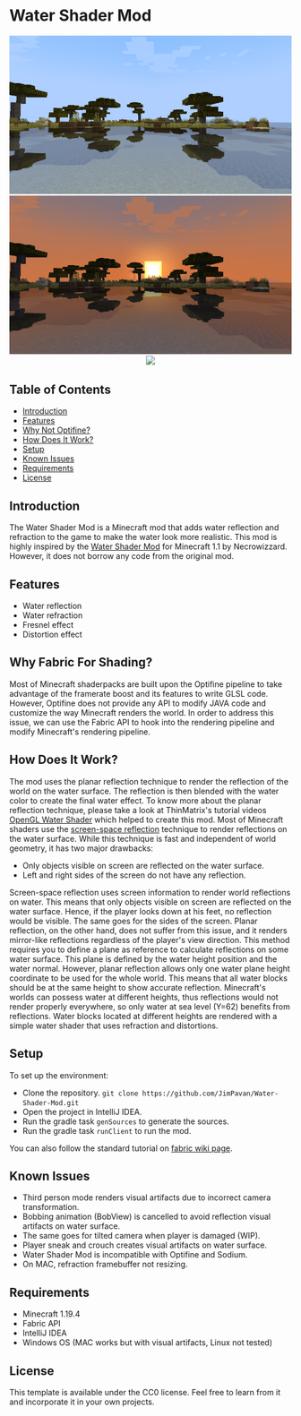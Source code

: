 # Water Shader Mod

<div style="text-align:center"><img src="pics/sunrise.png"/></div>
<div style="text-align:center"><img src="pics/sunset.png"/></div>
<div style="text-align:center"><img src="pics/vid.gif"/></div>

## Table of Contents
- [Introduction](#introduction)
- [Features](#features)
- [Why Not Optifine?](#why-not-optifine)
- [How Does It Work?](#how-does-it-work)
- [Setup](#setup)
- [Known Issues](#known-issues)
- [Requirements](#requirements)
- [License](#license)

## Introduction
The Water Shader Mod is a Minecraft mod that adds water reflection and refraction to the game to make the water look more realistic.
This mod is highly inspired by the [Water Shader Mod](https://minecraft.fr/1-1-water-shaders/) for Minecraft 1.1 by Necrowizzard.
However, it does not borrow any code from the original mod.

## Features
- Water reflection
- Water refraction
- Fresnel effect
- Distortion effect

## Why Fabric For Shading?
Most of Minecraft shaderpacks are built upon the Optifine pipeline to take advantage of the framerate boost and its features to write GLSL code.
However, Optifine does not provide any API to modify JAVA code and customize the way Minecraft renders the world.
In order to address this issue, we can use the Fabric API to hook into the rendering pipeline and modify Minecraft's rendering pipeline.

## How Does It Work?
The mod uses the planar reflection technique to render the reflection of the world on the water surface. The reflection is then blended with the water color to create the final water effect.
To know more about the planar reflection technique, please take a look at ThinMatrix's tutorial videos [OpenGL Water Shader](https://www.youtube.com/watch?v=HusvGeEDU_U&ab_channel=ThinMatrix) which helped to create this mod.
Most of Minecraft shaders use the [screen-space reflection](https://en.wikipedia.org/wiki/Screen_space_reflection) technique to render reflections on the water surface.
While this technique is fast and independent of world geometry, it has two major drawbacks:
- Only objects visible on screen are reflected on the water surface.
- Left and right sides of the screen do not have any reflection.

Screen-space reflection uses screen information to render world reflections on water. This means that only objects visible on screen are reflected on the water surface.
Hence, if the player looks down at his feet, no reflection would be visible. The same goes for the sides of the screen.
Planar reflection, on the other hand, does not suffer from this issue, and it renders mirror-like reflections regardless of the player's view direction.
This method requires you to define a plane as reference to calculate reflections on some water surface. This plane is defined by the water height position and the water normal. 
However, planar reflection allows only one water plane height coordinate to be used for the whole world. This means that all water blocks should be at the same height to show accurate reflection.
Minecraft's worlds can possess water at different heights, thus reflections would not render properly everywhere, so only water at sea level (Y=62) benefits from reflections.
Water blocks located at different heights are rendered with a simple water shader that uses refraction and distortions.

## Setup
To set up the environment:
- Clone the repository.
```git clone https://github.com/JimPavan/Water-Shader-Mod.git```
- Open the project in IntelliJ IDEA.
- Run the gradle task `genSources` to generate the sources.
- Run the gradle task `runClient` to run the mod.

You can also follow the standard tutorial on [fabric wiki page](https://fabricmc.net/wiki/tutorial:setup).

## Known Issues
- Third person mode renders visual artifacts due to incorrect camera transformation.
- Bobbing animation (BobView) is cancelled to avoid reflection visual artifacts on water surface.
- The same goes for tilted camera when player is damaged (WIP).
- Player sneak and crouch creates visual artifacts on water surface.
- Water Shader Mod is incompatible with Optifine and Sodium.
- On MAC, refraction framebuffer not resizing.

## Requirements
 - Minecraft 1.19.4
 - Fabric API
 - IntelliJ IDEA
 - Windows OS (MAC works but with visual artifacts, Linux not tested)

## License
This template is available under the CC0 license. Feel free to learn from it and incorporate it in your own projects.
